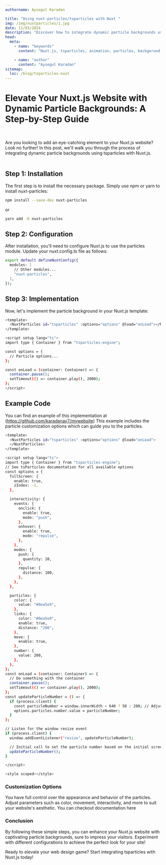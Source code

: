 ```yaml
---
authorname: Aysegul Karadan

title: "Using nuxt-particles/tsparticles with Nuxt "
img: /img/nuxtparticles/1.jpg
date: 11/03/2024
description: "Discover how to integrate dynamic particle backgrounds using tsparticles with Nuxt.js. Follow our step-by-step guide to create captivating animations for your website. "
head:
  meta:
    - name: "keywords"
      content: "Nuxt.js, tsparticles, animation, particles, backgorund animation, nuxt ui, nuxt tsparticles, how to use tsparticles with nuxt, nuxt tsparticles, nuxt3 tsparticles, muxt.js tsparticles, how to use tsparticles with nuxt.js, how to use tsparticles with nuxt3 , ts-particles, ts-particles eith nuxt, nuxt-particles, nuxt-particles for nuxt, nuxtparticles, nuxt particles"

    - name: "author"
      content: "Aysegul Karadan"
sitemap:
  loc: /blog/tsparticles-nuxt
---
```


# Elevate Your Nuxt.js Website with Dynamic Particle Backgrounds: A Step-by-Step Guide

<br/>

Are you looking to add an eye-catching element to your Nuxt.js website? Look no further! In this post, we'll walk you through the process of integrating dynamic particle backgrounds using tsparticles with Nuxt.js.<br/>
<br/>

## Step 1: Installation

The first step is to install the necessary package. Simply use npm or yarn to install nuxt-particles:

```bash
npm install --save-dev nuxt-particles
```

or

```bash
yarn add -D nuxt-particles

```

## Step 2: Configuration

After installation, you'll need to configure Nuxt.js to use the particles module. Update your nuxt.config.ts file as follows:

```bash
export default defineNuxtConfig({
  modules: [
    // Other modules...
    "nuxt-particles",
  ],
});

```

## Step 3: Implementation

Now, let's implement the particle background in your Nuxt.js template:

```bash
<template>
  <NuxtParticles id="tsparticles" :options="options" @load="onLoad"></NuxtParticles>
</template>

<script setup lang="ts">
import type { Container } from "tsparticles-engine";

const options = {
  // Particle options...
};

const onLoad = (container: Container) => {
  container.pause();
  setTimeout(() => container.play(), 2000);
};
</script>

```

## Example Code

You can find an example of this implementation at (https://github.com/karadanay7/mywebsite)
This example includes the particle customization options which can guide you to the particles.

```bash
<template>
  <NuxtParticles id="tsparticles" :options="options" @load="onLoad">
  </NuxtParticles>
</template>

<script setup lang="ts">
import type { Container } from "tsparticles-engine";
// See tsParticles documentation for all available options
const options = {
  fullScreen: {
    enable: true,
    zIndex: -1,
  },

  interactivity: {
    events: {
      onclick: {
        enable: true,
        mode: "push",
      },
      onhover: {
        enable: true,
        mode: "repulse",
      },
    },
    modes: {
      push: {
        quantity: 10,
      },
      repulse: {
        distance: 100,
      },
    },
  },

  particles: {
    color: {
      value: "#0ea5e9",
    },
    links: {
      color: "#0ea5e9",
      enable: true,
      distance: "200",
    },
    move: {
      enable: true,
    },
    number: {
      value: 200,
    },
  },
};
const onLoad = (container: Container) => {
  // Do something with the container
  container.pause();
  setTimeout(() => container.play(), 2000);
};
const updateParticleNumber = () => {
  if (process.client) {
    const particleNumber = window.innerWidth < 640 ? 50 : 200; // Adjust the threshold and values as needed
    options.particles.number.value = particleNumber;
  }
};

// Listen for the window resize event
if (process.client) {
  window.addEventListener("resize", updateParticleNumber);

  // Initial call to set the particle number based on the initial screen size
  updateParticleNumber();
}

</script>

<style scoped></style>

```

### Customization Options

You have full control over the appearance and behavior of the particles. Adjust parameters such as color, movement, interactivity, and more to suit your website's aesthetic. You can checkout documentation here [](https://nuxt-particles.joeypereira.dev/getting-started/setup)

### Conclusion

By following these simple steps, you can enhance your Nuxt.js website with captivating particle backgrounds, sure to impress your visitors. Experiment with different configurations to achieve the perfect look for your site!

Ready to elevate your web design game? Start integrating tsparticles with Nuxt.js today!
